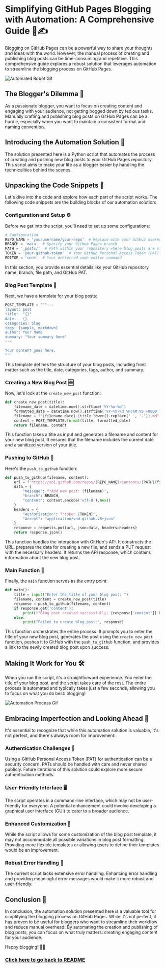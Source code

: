 # Simplifying GitHub Pages Blogging with Automation: A Comprehensive Guide 🤖✍️

Blogging on GitHub Pages can be a powerful way to share your thoughts and ideas with the world. However, the manual process of creating and publishing blog posts can be time-consuming and repetitive. This comprehensive guide explores a robust solution that leverages automation to streamline the blogging process on GitHub Pages.

![Automated Robot Gif](insert_gif_link_here)

## The Blogger's Dilemma 🤔
As a passionate blogger, you want to focus on creating content and engaging with your audience, not getting bogged down by tedious tasks. Manually crafting and publishing blog posts on GitHub Pages can be a hurdle, especially when you want to maintain a consistent format and naming convention.

## Introducing the Automation Solution 🚀
The solution presented here is a Python script that automates the process of creating and pushing new blog posts to your GitHub Pages repository. This script aims to make your life as a blogger easier by handling the technicalities behind the scenes.

## Unpacking the Code Snippets 🧩
Let's dive into the code and explore how each part of the script works. The following code snippets are the building blocks of our automation solution:

### Configuration and Setup ⚙️
Before we get into the script, you'll need to set up some configurations:

```python
# Configuration
REPO_NAME = 'yourusername/your-repo'  # Replace with your GitHub username and repository name
BRANCH = 'main'  # Specify your GitHub Pages branch
PATH = '_posts/'  # Path within your repository where blog posts are stored
TOKEN = 'your-github-token'  # Your GitHub Personal Access Token (PAT)
EDITOR = 'code'  # Your preferred code editor command
```

In this section, you provide essential details like your GitHub repository name, branch, file path, and GitHub PAT.

### Blog Post Template 📝
Next, we have a template for your blog posts:

```python
POST_TEMPLATE = """---
layout: post
title:  "{}"
date:   {}
categories: blog
tags: [sample, markdown]
author: Your Name
summary: "Your summary here"
---

Your content goes here.
"""
```

This template defines the structure of your blog posts, including front matter such as the title, date, categories, tags, author, and summary.

### Creating a New Blog Post 🆕
Now, let's look at the `create_new_post` function:

```python
def create_new_post(title):
    filename_date = datetime.now().strftime('%Y-%m-%d')
    formatted_date = datetime.now().strftime('%Y-%m-%d %H:%M:%S +0000')
    filename = f"{filename_date}-{title.lower().replace(' ', '-')}.md"
    content = POST_TEMPLATE.format(title, formatted_date)
    return filename, content
```

This function takes a title as input and generates a filename and content for your new blog post. It ensures that the filename includes the current date and a sanitized version of your title.

### Pushing to GitHub 🚀
Here's the `push_to_github` function:

```python
def push_to_github(filename, content):
    url = f'https://api.github.com/repos/{REPO_NAME}/contents/{PATH}{filename}'
    data = {
        "message": f"Add new post: {filename}",
        "branch": BRANCH,
        "content": content.encode('utf-8').hex()
    }
    headers = {
        "Authorization": f"token {TOKEN}",
        "Accept": "application/vnd.github.v3+json"
    }
    response = requests.put(url, json=data, headers=headers)
    return response.json()
```

This function handles the interaction with GitHub's API. It constructs the URL, prepares the data for creating a new file, and sends a PUT request with the necessary headers. It returns the API response, which contains information about the new blog post.

### Main Function 🏁
Finally, the `main` function serves as the entry point:

```python
def main():
    title = input("Enter the title of your blog post: ")
    filename, content = create_new_post(title)
    response = push_to_github(filename, content)
    if response.get('content'):
        print(f"Blog post created successfully: {response['content']['html_url']}")
    else:
        print("Failed to create blog post:", response)
```

This function orchestrates the entire process. It prompts you to enter the title of your new blog post, generates the post using the `create_new_post` function, pushes it to GitHub with the `push_to_github` function, and provides a link to the newly created blog post upon success.

## Making It Work for You 🛠️
When you run the script, it's a straightforward experience. You enter the title of your blog post, and the script takes care of the rest. The entire process is automated and typically takes just a few seconds, allowing you to focus on what you do best: blogging!

![Automation Process Gif](insert_gif_link_here)

## Embracing Imperfection and Looking Ahead 🚧
It's essential to recognize that while this automation solution is valuable, it's not perfect, and there's always room for improvement:

### Authentication Challenges 🔐
Using a GitHub Personal Access Token (PAT) for authentication can be a security concern. PATs should be handled with care and never shared publicly. Future iterations of this solution could explore more secure authentication methods.

### User-Friendly Interface 🖥️
The script operates in a command-line interface, which may not be user-friendly for everyone. A potential enhancement could involve developing a graphical user interface (GUI) to cater to a broader audience.

### Enhanced Customization 🧱
While the script allows for some customization of the blog post template, it may not accommodate all possible variations in blog post formatting. Providing more flexible templates or allowing users to define their templates would be an improvement.

### Robust Error Handling 🚫
The current script lacks extensive error handling. Enhancing error handling and providing meaningful error messages would make it more robust and user-friendly.

## Conclusion 📝
In conclusion, the automation solution presented here is a valuable tool for simplifying the blogging process on GitHub Pages. While it's not perfect, it has proven to be useful for bloggers who want to streamline their workflow and reduce manual overhead. By automating the creation and publishing of blog posts, you can focus on what truly matters: creating engaging content for your audience.

Happy blogging! 🚀📝

### [Click here to go back to README](https://leenhassan.github.io/Endocrine_blog/)
